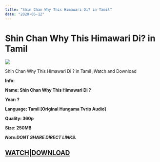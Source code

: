 ```yaml
---
title: "Shin Chan Why This Himawari Di? in Tamil"
date: "2020-05-12"
---
```


# Shin Chan Why This Himawari Di? in Tamil

![](https://1.bp.blogspot.com/-KXtVXUQ9I7w/Xq6k8FId7RI/AAAAAAAACOc/u5Gg43CpagkFUOwwB3lFbO5MTRhsYT5jwCLcBGAsYHQ/s1600/download.jpg)

Shin Chan Why This Himawari Di ? in Tamil ,Watch and Download

**Info:**

**Name: Shin Chan Why This Himawari Di ?**

**Year: ?**

****Language: Tamil \[Original Hungama Tvrip Audio**\]**

**Quality: 360p**

**Size: 250MB**

**_Note:DONT SHARE DIRECT LINKS._**

## [WATCH](https://gplinks.co/tHyc6Iua)|[DOWNLOAD](https://gplinks.co/tHyc6Iua)
